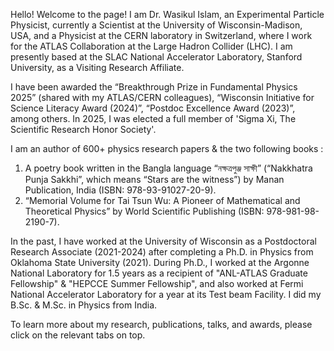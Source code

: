 Hello! Welcome to the page! I am Dr. Wasikul Islam, an Experimental Particle Physicist, currently a Scientist at the University of Wisconsin-Madison, USA, and a Physicist at the CERN laboratory in Switzerland, where I work for the ATLAS Collaboration at the Large Hadron Collider (LHC). I am presently based at the SLAC National Accelerator Laboratory, Stanford University, as a Visiting Research Affiliate.

I have been awarded the “Breakthrough Prize in Fundamental Physics 2025” (shared with my ATLAS/CERN colleagues), “Wisconsin Initiative for Science Literacy Award (2024)”, “Postdoc Excellence Award (2023)”, among others. In 2025, I was elected a full member of 'Sigma Xi, The Scientific Research Honor Society'.

I am an author of 600+ physics research papers & the two following books :

1. A poetry book written in the Bangla language “নক্ষত্রপুঞ্জ সাক্ষী” (“Nakkhatra Punja Sakkhi”, which means “Stars are the witness”) by Manan Publication, India (ISBN: 978-93-91027-20-9).
2. “Memorial Volume for Tai Tsun Wu: A Pioneer of Mathematical and Theoretical Physics” by World Scientific Publishing (ISBN: 978-981-98-2190-7).

In the past, I have worked at the University of Wisconsin as a Postdoctoral Research Associate (2021-2024) after completing a Ph.D. in Physics from Oklahoma State University (2021). During Ph.D., I worked at the Argonne National Laboratory for 1.5 years as a recipient of "ANL-ATLAS Graduate Fellowship" & "HEPCCE Summer Fellowship", and also worked at Fermi National Accelerator Laboratory for a year at its Test beam Facility. I did my B.Sc. & M.Sc. in Physics from India. 

To learn more about my research, publications, talks, and awards, please click on the relevant tabs on top. 
